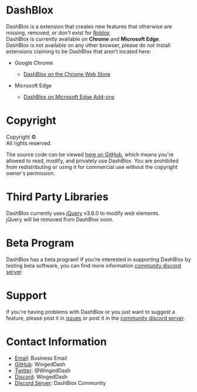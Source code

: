 # DashBlox
DashBlox is a extension that creates new features that otherwise are missing, removed, or don't exist for [Roblox](https://www.roblox.com/).\
DashBlox is currently available on **Chrome** and **Microsoft Edge**.\
DashBlox is not available on any other browser, please do not install extensions claiming to be DashBlox that aren't located here:
* Google Chrome
    * [DashBlox on the Chrome Web Store](https://chrome.google.com/webstore/detail/dashblox/ogffnhpicoghhpcbememhijlbdejchjb)

* Microsoft Edge
    * [DashBlox on Microsoft Edge Add-ons](https://microsoftedge.microsoft.com/addons/detail/dashblox/fdplbdkcchjedlpbdfpcnanbbgjghace)

# Copyright
Copyright ©\
All rights reserved.

The source code can be viewed [here on GitHub](https://github.com/WingedDash/DashBlox), which means you're allowed to read, modify, and privately use DashBlox. You are prohibited from redistributing or using it for commercial use without the copyright owner's permission.

# Third Party Libraries
DashBlox currently uses [jQuery](https://jquery.com/) v3.6.0 to modify web elements.\
jQuery will be removed from DashBlox soon.

# Beta Program
DashBlox has a beta program! If you're interested in supporting DashBlox by testing beta software, you can find more information [community discord server](https://discord.com/servers/dashblox-community-723207239661387887).

# Support
If you're having problems with DashBlox or you just want to suggest a feature, please post it in [issues](https://github.com/WingedDash/DashBlox/issues) or post it in the [community discord server](https://discord.com/servers/dashblox-community-723207239661387887).

# Contact Information
* [Email](mailto:wingeddashbusiness@gmail.com): Business Email
* [GitHub](https://github.com/WingedDash): WingedDash
* [Twitter](https://twitter.com/WingedDash): @WingedDash
* [Discord](https://discord.com/): WingedDash
* [Discord Server](https://discord.com/servers/dashblox-community-723207239661387887): DashBlox Community